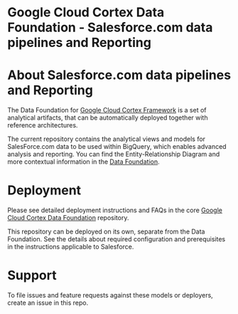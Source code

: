 # **Google Cloud Cortex Data Foundation - Salesforce.com data pipelines and Reporting**

# About Salesforce.com data pipelines and Reporting
The Data Foundation for [Google Cloud Cortex Framework](https://cloud.google.com/solutions/cortex) is a set of analytical artifacts, that can be automatically deployed together with reference architectures.

The current repository contains the analytical views and models for SalesForce.com data to be used within BigQuery, which enables advanced analysis and reporting. You can find the Entity-Relationship Diagram and more contextual information in the [Data Foundation](https://github.com/GoogleCloudPlatform/cortex-data-foundation).

# **Deployment**

Please see detailed deployment instructions and FAQs in the core [Google Cloud Cortex Data Foundation](https://github.com/GoogleCloudPlatform/cortex-data-foundation) repository.

This repository can be deployed on its own, separate from the Data Foundation. See the details about required configuration and prerequisites in the instructions applicable to Salesforce.

# Support

To file issues and feature requests against these models or deployers, create an issue in this repo.

